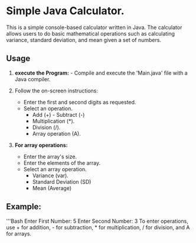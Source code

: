 # Simple Java Calculator.

This is a simple console-based calculator written in Java. The calculator allows users to do basic mathematical operations such as calculating variance, standard deviation, and mean given a set of numbers.


## Usage

1. **execute the Program:** - Compile and execute the 'Main.java' file with a Java compiler.

2. Follow the on-screen instructions:
   - Enter the first and second digits as requested.
   - Select an operation.
      - Add (+) - Subtract (-)
      - Multiplication (*).
      - Division (/).
      - Array operation (A).

3. **For array operations:**
   - Enter the array's size.
   - Enter the elements of the array.
   - Select an array operation.
      - Variance (var).
      - Standard Deviation (SD)
      - Mean (Average)

## Example:

'''Bash Enter First Number: 5 Enter Second Number: 3
To enter operations, use + for addition, - for subtraction, * for multiplication, / for division, and A for arrays.
